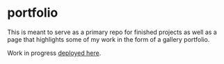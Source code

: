 # portfolio

This is meant to serve as a primary repo for finished projects as well as a page that highlights some of my work in the form of a gallery portfolio.

Work in progress [deployed here](https://quiet-tartufo-47eb72.netlify.app/).
